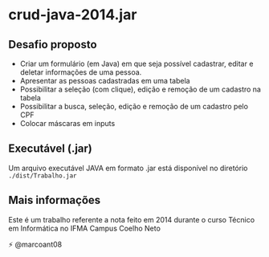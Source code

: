 ﻿# crud-java-2014.jar
## Desafio proposto
- Criar um formulário (em Java) em que seja possível cadastrar, editar e deletar informações de uma pessoa.
- Apresentar as pessoas cadastradas em uma tabela
- Possibilitar a seleção (com clique), edição e remoção de um cadastro na tabela
- Possibilitar a busca, seleção, edição e remoção de um cadastro pelo CPF
- Colocar máscaras em inputs

## Executável (.jar)
Um arquivo executável JAVA em formato .jar está disponível no diretório `./dist/Trabalho.jar`

## Mais informações
Este é um trabalho referente a nota feito em 2014 durante o curso Técnico em Informática no IFMA Campus Coelho Neto

⚡ @marcoant08

